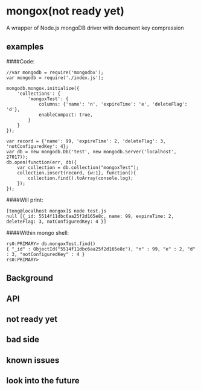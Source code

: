 # mongox(not ready yet)
A wrapper of Node.js mongoDB driver with document key compression

## examples
####Code:
```
//var mongodb = require('mongodbx');
var mongodb = require('./index.js');

mongodb.mongox.initialize({
    'collections': {
        'mongoxTest': {
            columns: {'name': 'n', 'expireTime': 'e', 'deleteFlag': 'd'},
            enableCompact: true,
        }
    }
});

var record = {'name': 99, 'expireTime': 2, 'deleteFlag': 3, 'notConfiguredKey': 4};
var db = new mongodb.Db('test', new mongodb.Server('localhost', 27017));
db.open(function(err, db){
    var collection = db.collection("mongoxTest");
    collection.insert(record, {w:1}, function(){
        collection.find().toArray(console.log);
    });
});
```

####Will print:
```
[tong@localhost mongox]$ node test.js
null [{_id: 5514f11dbc6aa25f2d165e8c, name: 99, expireTime: 2, deleteFlag: 3, notConfiguredKey: 4 }]
```

####Within mongo shell:
```
rs0:PRIMARY> db.mongoxTest.find()
{ "_id" : ObjectId("5514f11dbc6aa25f2d165e8c"), "n" : 99, "e" : 2, "d" : 3, "notConfiguredKey" : 4 }
rs0:PRIMARY>
```

## Background

## API

## not ready yet

## bad side

## known issues

## look into the future

